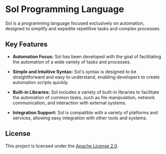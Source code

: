 # Sol Programming Language

Sol is a programming language focused exclusively on automation, designed to simplify and expedite repetitive tasks and complex processes.

## Key Features

- **Automation Focus:** Sol has been developed with the goal of facilitating the automation of a wide variety of tasks and processes.
  
- **Simple and Intuitive Syntax:** Sol's syntax is designed to be straightforward and easy to understand, enabling developers to create automation scripts quickly.

- **Built-in Libraries:** Sol includes a variety of built-in libraries to facilitate the automation of common tasks, such as file manipulation, network communication, and interaction with external systems.

- **Integration Support:** Sol is compatible with a variety of platforms and services, allowing easy integration with other tools and systems.

## License

This project is licensed under the [Apache License 2.0]().

